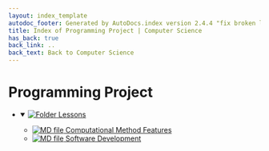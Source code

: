 ```yaml
---
layout: index_template
autodoc_footer: Generated by AutoDocs.index version 2.4.4 "fix broken link for 'C' filetype" ⓒ Starwort, 2020
title: Index of Programming Project | Computer Science
has_back: true
back_link: ..
back_text: Back to Computer Science
---
```


# **Programming Project**

- <details open><summary><a href='./lessons'><img title='Folder' src='https://starwort.github.io/computer-science/icon-folder.png'> Lessons</a></summary>

  - [![MD file](https://img.icons8.com/windows/512/03dac6/regular-document.png) Computational Method Features](./lessons/computational_method_features.html)
  - [![MD file](https://img.icons8.com/windows/512/03dac6/regular-document.png) Software Development](./lessons/software_development.html)

  </details>
